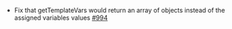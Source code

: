 - Fix that getTemplateVars would return an array of objects instead of the assigned variables values [#994](https://github.com/smarty-php/smarty/issues/994)